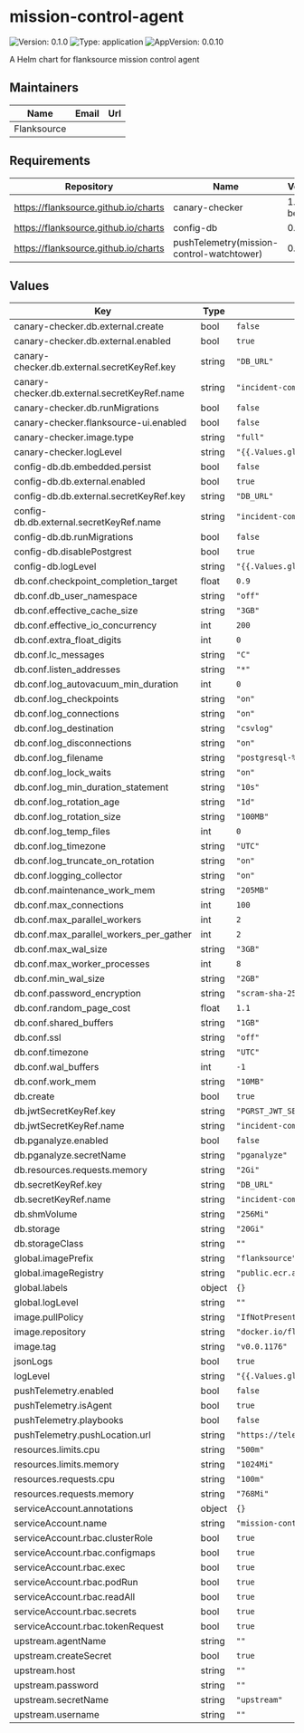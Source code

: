 # mission-control-agent

![Version: 0.1.0](https://img.shields.io/badge/Version-0.1.0-informational?style=flat-square) ![Type: application](https://img.shields.io/badge/Type-application-informational?style=flat-square) ![AppVersion: 0.0.10](https://img.shields.io/badge/AppVersion-0.0.10-informational?style=flat-square)

A Helm chart for flanksource mission control agent

## Maintainers

| Name | Email | Url |
| ---- | ------ | --- |
| Flanksource |  |  |

## Requirements

| Repository | Name | Version |
|------------|------|---------|
| https://flanksource.github.io/charts | canary-checker | 1.1.2-beta.66 |
| https://flanksource.github.io/charts | config-db | 0.0.903 |
| https://flanksource.github.io/charts | pushTelemetry(mission-control-watchtower) | 0.1.27 |

## Values

| Key | Type | Default | Description |
|-----|------|---------|-------------|
| canary-checker.db.external.create | bool | `false` |  |
| canary-checker.db.external.enabled | bool | `true` |  |
| canary-checker.db.external.secretKeyRef.key | string | `"DB_URL"` |  |
| canary-checker.db.external.secretKeyRef.name | string | `"incident-commander-postgres"` |  |
| canary-checker.db.runMigrations | bool | `false` |  |
| canary-checker.flanksource-ui.enabled | bool | `false` |  |
| canary-checker.image.type | string | `"full"` |  |
| canary-checker.logLevel | string | `"{{.Values.global.logLevel}}"` |  |
| config-db.db.embedded.persist | bool | `false` |  |
| config-db.db.external.enabled | bool | `true` |  |
| config-db.db.external.secretKeyRef.key | string | `"DB_URL"` |  |
| config-db.db.external.secretKeyRef.name | string | `"incident-commander-postgres"` |  |
| config-db.db.runMigrations | bool | `false` |  |
| config-db.disablePostgrest | bool | `true` |  |
| config-db.logLevel | string | `"{{.Values.global.logLevel}}"` |  |
| db.conf.checkpoint_completion_target | float | `0.9` |  |
| db.conf.db_user_namespace | string | `"off"` |  |
| db.conf.effective_cache_size | string | `"3GB"` |  |
| db.conf.effective_io_concurrency | int | `200` |  |
| db.conf.extra_float_digits | int | `0` |  |
| db.conf.lc_messages | string | `"C"` |  |
| db.conf.listen_addresses | string | `"*"` |  |
| db.conf.log_autovacuum_min_duration | int | `0` |  |
| db.conf.log_checkpoints | string | `"on"` |  |
| db.conf.log_connections | string | `"on"` |  |
| db.conf.log_destination | string | `"csvlog"` |  |
| db.conf.log_disconnections | string | `"on"` |  |
| db.conf.log_filename | string | `"postgresql-%d.log"` |  |
| db.conf.log_lock_waits | string | `"on"` |  |
| db.conf.log_min_duration_statement | string | `"10s"` |  |
| db.conf.log_rotation_age | string | `"1d"` |  |
| db.conf.log_rotation_size | string | `"100MB"` |  |
| db.conf.log_temp_files | int | `0` |  |
| db.conf.log_timezone | string | `"UTC"` |  |
| db.conf.log_truncate_on_rotation | string | `"on"` |  |
| db.conf.logging_collector | string | `"on"` |  |
| db.conf.maintenance_work_mem | string | `"205MB"` |  |
| db.conf.max_connections | int | `100` |  |
| db.conf.max_parallel_workers | int | `2` |  |
| db.conf.max_parallel_workers_per_gather | int | `2` |  |
| db.conf.max_wal_size | string | `"3GB"` |  |
| db.conf.max_worker_processes | int | `8` |  |
| db.conf.min_wal_size | string | `"2GB"` |  |
| db.conf.password_encryption | string | `"scram-sha-256"` |  |
| db.conf.random_page_cost | float | `1.1` |  |
| db.conf.shared_buffers | string | `"1GB"` |  |
| db.conf.ssl | string | `"off"` |  |
| db.conf.timezone | string | `"UTC"` |  |
| db.conf.wal_buffers | int | `-1` |  |
| db.conf.work_mem | string | `"10MB"` |  |
| db.create | bool | `true` |  |
| db.jwtSecretKeyRef.key | string | `"PGRST_JWT_SECRET"` |  |
| db.jwtSecretKeyRef.name | string | `"incident-commander-postgrest-jwt"` |  |
| db.pganalyze.enabled | bool | `false` |  |
| db.pganalyze.secretName | string | `"pganalyze"` |  |
| db.resources.requests.memory | string | `"2Gi"` |  |
| db.secretKeyRef.key | string | `"DB_URL"` |  |
| db.secretKeyRef.name | string | `"incident-commander-postgres"` |  |
| db.shmVolume | string | `"256Mi"` |  |
| db.storage | string | `"20Gi"` |  |
| db.storageClass | string | `""` |  |
| global.imagePrefix | string | `"flanksource"` |  |
| global.imageRegistry | string | `"public.ecr.aws"` |  |
| global.labels | object | `{}` |  |
| global.logLevel | string | `""` |  |
| image.pullPolicy | string | `"IfNotPresent"` |  |
| image.repository | string | `"docker.io/flanksource/incident-commander"` |  |
| image.tag | string | `"v0.0.1176"` |  |
| jsonLogs | bool | `true` |  |
| logLevel | string | `"{{.Values.global.logLevel}}"` |  |
| pushTelemetry.enabled | bool | `false` |  |
| pushTelemetry.isAgent | bool | `true` |  |
| pushTelemetry.playbooks | bool | `false` |  |
| pushTelemetry.pushLocation.url | string | `"https://telemetry.app.flanksource.com/push/topology"` |  |
| resources.limits.cpu | string | `"500m"` |  |
| resources.limits.memory | string | `"1024Mi"` |  |
| resources.requests.cpu | string | `"100m"` |  |
| resources.requests.memory | string | `"768Mi"` |  |
| serviceAccount.annotations | object | `{}` |  |
| serviceAccount.name | string | `"mission-control-sa"` |  |
| serviceAccount.rbac.clusterRole | bool | `true` |  |
| serviceAccount.rbac.configmaps | bool | `true` |  |
| serviceAccount.rbac.exec | bool | `true` |  |
| serviceAccount.rbac.podRun | bool | `true` |  |
| serviceAccount.rbac.readAll | bool | `true` |  |
| serviceAccount.rbac.secrets | bool | `true` |  |
| serviceAccount.rbac.tokenRequest | bool | `true` |  |
| upstream.agentName | string | `""` |  |
| upstream.createSecret | bool | `true` |  |
| upstream.host | string | `""` |  |
| upstream.password | string | `""` |  |
| upstream.secretName | string | `"upstream"` |  |
| upstream.username | string | `""` |  |

